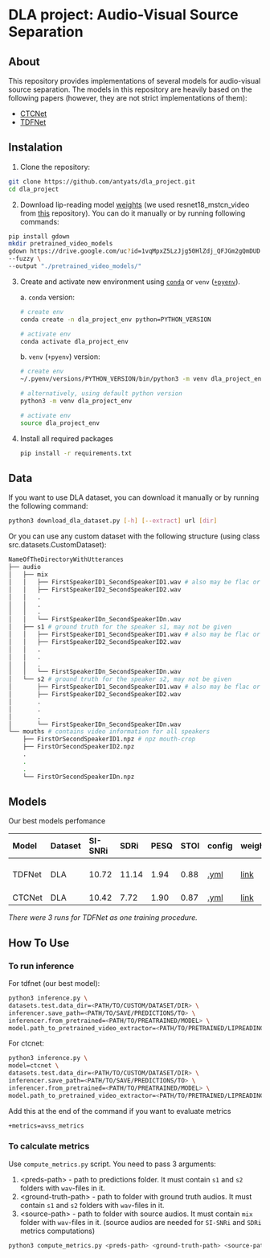 # DLA project: Audio-Visual Source Separation

## About
This repository provides implementations of several models for audio-visual source separation. The models in this repository are heavily based on the following papers (however, they are not strict implementations of them):



*   [CTCNet](https://arxiv.org/pdf/2212.10744)
*   [TDFNet](https://arxiv.org/pdf/2401.14185)



## Instalation
1. Clone the repository:


```bash
git clone https://github.com/antyats/dla_project.git
cd dla_project
```

2. Download lip-reading model [weights](https://bit.ly/3AQTFOG) (we used resnet18_mstcn_video from [this](https://github.com/mpc001/Lipreading_using_Temporal_Convolutional_Networks) repository). You can do it manually or by running following commands:

```bash
pip install gdown
mkdir pretrained_video_models
gdown https://drive.google.com/uc?id=1vqMpxZ5LzJjg50HlZdj_QFJGm2gQmDUD \
--fuzzy \
--output "./pretrained_video_models/"
```

3. Create and activate new environment using [`conda`](https://conda.io/projects/conda/en/latest/user-guide/getting-started.html) or `venv` ([`+pyenv`](https://github.com/pyenv/pyenv)).

   a. `conda` version:

   ```bash
   # create env
   conda create -n dla_project_env python=PYTHON_VERSION

   # activate env
   conda activate dla_project_env
   ```

   b. `venv` (`+pyenv`) version:

   ```bash
   # create env
   ~/.pyenv/versions/PYTHON_VERSION/bin/python3 -m venv dla_project_env

   # alternatively, using default python version
   python3 -m venv dla_project_env

   # activate env
   source dla_project_env
   ```

4. Install all required packages

   ```bash
   pip install -r requirements.txt
   ```

## Data

If you want to use DLA dataset, you can download it manually or by running the following command:

```bash
python3 download_dla_dataset.py [-h] [--extract] url [dir]
```

Or you can use any custom dataset with the following structure (using class src.datasets.CustomDataset):


```bash
NameOfTheDirectoryWithUtterances
├── audio
│   ├── mix
│   │   ├── FirstSpeakerID1_SecondSpeakerID1.wav # also may be flac or mp3
│   │   ├── FirstSpeakerID2_SecondSpeakerID2.wav
│   │   .
│   │   .
│   │   .
│   │   └── FirstSpeakerIDn_SecondSpeakerIDn.wav
│   ├── s1 # ground truth for the speaker s1, may not be given
│   │   ├── FirstSpeakerID1_SecondSpeakerID1.wav # also may be flac or mp3
│   │   ├── FirstSpeakerID2_SecondSpeakerID2.wav
│   │   .
│   │   .
│   │   .
│   │   └── FirstSpeakerIDn_SecondSpeakerIDn.wav
│   └── s2 # ground truth for the speaker s2, may not be given
│       ├── FirstSpeakerID1_SecondSpeakerID1.wav # also may be flac or mp3
│       ├── FirstSpeakerID2_SecondSpeakerID2.wav
│       .
│       .
│       .
│       └── FirstSpeakerIDn_SecondSpeakerIDn.wav
└── mouths # contains video information for all speakers
    ├── FirstOrSecondSpeakerID1.npz # npz mouth-crop
    ├── FirstOrSecondSpeakerID2.npz
    .
    .
    .
    └── FirstOrSecondSpeakerIDn.npz
```


## Models

Our best models perfomance

| Model | Dataset | SI-SNRi | SDRi | PESQ | STOI | config | weights | wandb run |
|:-|:-|:-|:-|:-|:-|:-|:-|:-|
| TDFNet | DLA | 10.72 | 11.14 | 1.94 | 0.88 | [.yml](src/configs/model/tdfnet.yaml)| [link](https://drive.google.com/file/d/17Qj1DVkEZ1k1Y1MUrJYbcw0dn4hNQ3By/view)|[part1](https://wandb.ai/max23-ost/dla_avss_project_test/runs/pv0duxhx?nw=nwusermax23ost), [part2](https://wandb.ai/max23-ost/dla_avss_project_test/runs/9iss8i49?nw=nwusermax23ost), [part3](https://wandb.ai/max23-ost/dla_avss_project_test/runs/hnzeh0b7?nw=nwusermax23ost)|
| CTCNet | DLA | 10.42 | 7.72 | 1.90 | 0.87 | [.yml](src/configs/model/ctcnet.yaml)| [link](https://drive.google.com/file/d/1_qB92RWSHj6K0ljUoYNO50BynTcdVS0Y/view)|[run](https://wandb.ai/max23-ost/dla_avss_project_test/runs/sniolv3v?nw=nwusermax23ost)|

*There were 3 runs for TDFNet as one training procedure.*

## How To Use

### To run inference
For tdfnet (our best model):
```bash
python3 inference.py \
datasets.test.data_dir=<PATH/TO/CUSTOM/DATASET/DIR> \
inferencer.save_path=<PATH/TO/SAVE/PREDICTIONS/TO> \
inferencer.from_pretrained=<PATH/TO/PREATRAINED/MODEL> \
model.path_to_pretrained_video_extractor=<PATH/TO/PRETRAINED/LIPREADING/MODEL>
```

For ctcnet:
```bash
python3 inference.py \
model=ctcnet \
datasets.test.data_dir=<PATH/TO/CUSTOM/DATASET/DIR> \
inferencer.save_path=<PATH/TO/SAVE/PREDICTIONS/TO> \
inferencer.from_pretrained=<PATH/TO/PREATRAINED/MODEL> \
model.path_to_pretrained_video_extractor=<PATH/TO/PRETRAINED/LIPREADING/MODEL>
```

Add this at the end of the command if you want to evaluate metrics
```bash
+metrics=avss_metrics
```

### To calculate metrics
Use `compute_metrics.py` script. You need to pass 3 arguments:
1. \<preds\-path\> - path to predictions folder. It must contain `s1` and `s2` folders with `wav`-files in it.
2. \<ground-truth-path\> - path to folder with ground truth audios. It must contain `s1` and `s2` folders with `wav`-files in it.
3. \<source-path\> - path to folder with source audios. It must contain `mix` folder with `wav`-files in it. (source audios are needed for `SI-SNRi` and `SDRi` metrics computations)

```bash
python3 compute_metrics.py <preds-path> <ground-truth-path> <source-path>
```
